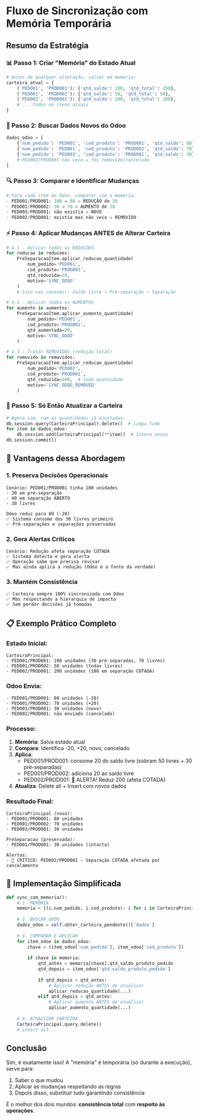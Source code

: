 # Fluxo de Sincronização com Memória Temporária

## Resumo da Estratégia

### 📊 Passo 1: Criar "Memória" do Estado Atual
```python
# Antes de qualquer alteração, salvar em memória:
carteira_atual = {
    ('PED001', 'PROD001'): {'qtd_saldo': 100, 'qtd_total': 150},
    ('PED001', 'PROD002'): {'qtd_saldo': 50, 'qtd_total': 50},
    ('PED002', 'PROD001'): {'qtd_saldo': 200, 'qtd_total': 200},
    # ... todos os itens atuais
}
```

### 🔄 Passo 2: Buscar Dados Novos do Odoo
```python
dados_odoo = [
    {'num_pedido': 'PED001', 'cod_produto': 'PROD001', 'qtd_saldo': 80},  # Redução de 100→80
    {'num_pedido': 'PED001', 'cod_produto': 'PROD002', 'qtd_saldo': 70},  # Aumento de 50→70
    {'num_pedido': 'PED003', 'cod_produto': 'PROD001', 'qtd_saldo': 30},  # Novo item
    # PED002/PROD001 não veio = foi removido/cancelado
]
```

### 🔍 Passo 3: Comparar e Identificar Mudanças
```python
# Para cada item do Odoo, comparar com a memória:
- PED001/PROD001: 100 → 80 = REDUÇÃO de 20
- PED001/PROD002: 50 → 70 = AUMENTO de 20
- PED003/PROD001: não existia = NOVO
- PED002/PROD001: existia mas não veio = REMOVIDO
```

### ⚡ Passo 4: Aplicar Mudanças ANTES de Alterar Carteira
```python
# 4.1 - Aplicar todas as REDUÇÕES
for reducao in reducoes:
    PreSeparacaoItem.aplicar_reducao_quantidade(
        num_pedido='PED001',
        cod_produto='PROD001', 
        qtd_reduzida=20,
        motivo='SYNC_ODOO'
    )
    # Isso vai consumir: Saldo livre → Pré-separação → Separação

# 4.2 - Aplicar todos os AUMENTOS
for aumento in aumentos:
    PreSeparacaoItem.aplicar_aumento_quantidade(
        num_pedido='PED001',
        cod_produto='PROD002',
        qtd_aumentada=20,
        motivo='SYNC_ODOO'
    )

# 4.3 - Tratar REMOVIDOS (redução total)
for removido in removidos:
    PreSeparacaoItem.aplicar_reducao_quantidade(
        num_pedido='PED002',
        cod_produto='PROD001',
        qtd_reduzida=200,  # toda quantidade
        motivo='SYNC_ODOO_REMOVED'
    )
```

### 💾 Passo 5: Só Então Atualizar a Carteira
```python
# Agora sim, com as quantidades já ajustadas:
db.session.query(CarteiraPrincipal).delete()  # Limpa tudo
for item in dados_odoo:
    db.session.add(CarteiraPrincipal(**item))  # Insere novos
db.session.commit()
```

## 🎯 Vantagens dessa Abordagem

### 1. **Preserva Decisões Operacionais**
```
Cenário: PED001/PROD001 tinha 100 unidades
- 30 em pré-separação
- 40 em separação ABERTO
- 30 livres

Odoo reduz para 80 (-20)
✅ Sistema consome dos 30 livres primeiro
✅ Pré-separações e separações preservadas
```

### 2. **Gera Alertas Críticos**
```
Cenário: Redução afeta separação COTADA
✅ Sistema detecta e gera alerta
✅ Operação sabe que precisa revisar
✅ Mas ainda aplica a redução (Odoo é a fonte da verdade)
```

### 3. **Mantém Consistência**
```
✅ Carteira sempre 100% sincronizada com Odoo
✅ Mas respeitando a hierarquia de impacto
✅ Sem perder decisões já tomadas
```

## 📋 Exemplo Prático Completo

### Estado Inicial:
```
CarteiraPrincipal:
- PED001/PROD001: 100 unidades (30 pré-separadas, 70 livres)
- PED001/PROD002: 50 unidades (todas livres)
- PED002/PROD001: 200 unidades (100 em separação COTADA)
```

### Odoo Envia:
```
- PED001/PROD001: 80 unidades (-20)
- PED001/PROD002: 70 unidades (+20)
- PED003/PROD001: 30 unidades (novo)
- PED002/PROD001: não enviado (cancelado)
```

### Processo:
1. **Memória**: Salva estado atual
2. **Compara**: Identifica -20, +20, novo, cancelado
3. **Aplica**:
   - PED001/PROD001: consome 20 do saldo livre (sobram 50 livres + 30 pré-separadas)
   - PED001/PROD002: adiciona 20 ao saldo livre
   - PED002/PROD001: 🚨 ALERTA! Reduz 200 (afeta COTADA)
4. **Atualiza**: Delete all + Insert com novos dados

### Resultado Final:
```
CarteiraPrincipal (nova):
- PED001/PROD001: 80 unidades
- PED001/PROD002: 70 unidades  
- PED003/PROD001: 30 unidades

PreSeparacao (preservada):
- PED001/PROD001: 30 unidades (intacta)

Alertas:
- 🚨 CRÍTICO: PED002/PROD001 - Separação COTADA afetada por cancelamento
```

## 🔧 Implementação Simplificada

```python
def sync_com_memoria():
    # 1. MEMÓRIA
    memoria = {(i.num_pedido, i.cod_produto): i for i in CarteiraPrincipal.query.all()}
    
    # 2. BUSCAR ODOO
    dados_odoo = self.obter_carteira_pendente()['dados']
    
    # 3. COMPARAR E APLICAR
    for item_odoo in dados_odoo:
        chave = (item_odoo['num_pedido'], item_odoo['cod_produto'])
        
        if chave in memoria:
            qtd_antes = memoria[chave].qtd_saldo_produto_pedido
            qtd_depois = item_odoo['qtd_saldo_produto_pedido']
            
            if qtd_depois < qtd_antes:
                # Aplicar redução ANTES de atualizar
                aplicar_reducao_quantidade(...)
            elif qtd_depois > qtd_antes:
                # Aplicar aumento ANTES de atualizar
                aplicar_aumento_quantidade(...)
    
    # 4. ATUALIZAR CARTEIRA
    CarteiraPrincipal.query.delete()
    # insert all...
```

## Conclusão

Sim, é exatamente isso! A "memória" é temporária (só durante a execução), serve para:
1. Saber o que mudou
2. Aplicar as mudanças respeitando as regras
3. Depois disso, substituir tudo garantindo consistência

É o melhor dos dois mundos: **consistência total** com **respeito às operações**.